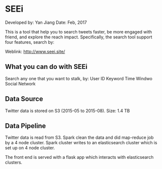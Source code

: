 # SEEi
Developed by: Yan Jiang
Date: Feb, 2017


This is a tool that help you to search tweets faster, be more engaged with friend, and explore the reach impact. Specifically, the search tool support four features, search by:

Weblink: http://www.seei.site/

## What you can do with SEEi
Search any one that you want to stalk, by:
User ID
Keyword
Time Windwo
Social Network


## Data Source
Twitter data is stored on S3 (2015-05 to 2015-08). 
Size: 1.4 TB

## Data Pipeline
Twitter data is read from S3. Spark clean the data and did map-reduce job by a 4 node cluster. Spark cluster writes to an elasticsearch cluster which is set up on 4 node cluster. 

The front end is served with a flask app which interacts with elasticsearch clusters.
